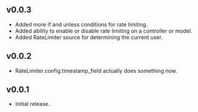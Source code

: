 ## v0.0.3

* Added more if and unless conditions for rate limiting.
* Added ability to enable or disable rate limiting on a controller or model.
* Added RateLimiter source for determining the current user.

## v0.0.2

* RateLimiter.config.timestamp_field actually does something now.

## v0.0.1

* Initial release.
